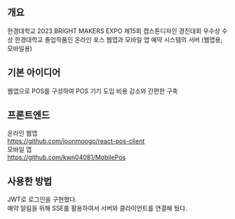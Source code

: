 개요
-------------
한경대학교 2023 BRIGHT MAKERS EXPO 제15회 캡스톤디자인 경진대회 우수상 수상
한경대학교 졸업작품인 온라인 포스 웹앱과 모바일 앱 예약 시스템의 서버 (웹앱용, 모바일용)

기본 아이디어
-------------
웹앱으로 POS를 구성하여 POS 기기 도입 비용 감소와 간편한 구축

프론트엔드
-------------
온라인 웹앱<br>
https://github.com/joonmoogo/react-pos-client<br>
모바일 앱<br>
https://github.com/kwn04081/MobilePos

사용한 방법
-------------
JWT로 로그인을 구현했다.<br>
예약 알림을 위해 SSE를 활용하여서 서버와 클라이언트를 연결해 뒀다.
